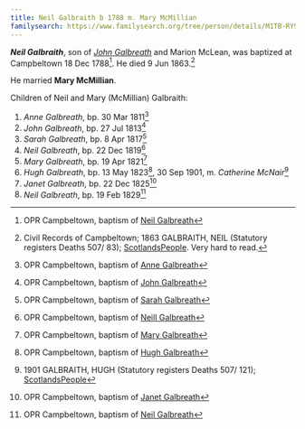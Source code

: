 ```yaml
---
title: Neil Galbraith b 1788 m. Mary McMillian
familysearch: https://www.familysearch.org/tree/person/details/M1TB-RY9
---
```

***Neil Galbraith***, son of *[John Galbreath](/people/galbreath-john-1760.md)* and Marion McLean, was baptized at Campbeltown 18 Dec 1788[^birth].  He died 9 Jun 1863.[^death]

He married **Mary McMillian**.

Children of Neil and Mary (McMillian) Galbraith:

1. *Anne Galbreath*, bp. 30 Mar 1811[^anne-birth]
2. *John Galbreath*, bp. 27 Jul 1813[^john-birth]
3. *Sarah Galbreath*, bp. 8 Apr 1817[^sarah-birth]
4. *Neil Galbreath*, bp. 22 Dec 1819[^neil1-birth]
5. *Mary Galbreath*, bp. 19 Apr 1821[^mary-birth]
6. *Hugh Galbreath*, bp. 13 May 1823[^hugh-birth], 30 Sep 1901, m. *Catherine McNair*[^hugh-death]
7. *Janet Galbreath*, bp. 22 Dec 1825[^janet-birth]
8. *Neil Galbreath*, bp. 19 Feb 1829[^neil2-birth]

[^birth]: OPR Campbeltown, baptism of [Neil Galbreath](/sources/opr-campbeltown-births.md#1788-12-18-neill-galbreath)

[^death]: Civil Records of Campbeltown; 1863 GALBRAITH, NEIL (Statutory registers Deaths 507/ 83); 
  [ScotlandsPeople](https://www.scotlandspeople.gov.uk/view-image/nrs_stat_deaths/624420).  Very hard to read.

[^anne-birth]: OPR Campbeltown, baptism of [Anne Galbreath](/sources/opr-campbeltown-births.md#1811-03-30-anne-galbreath)

[^john-birth]: OPR Campbeltown, baptism of [John Galbreath](/sources/opr-campbeltown-births.md#1813-07-27-john-galbreath)

[^sarah-birth]: OPR Campbeltown, baptism of [Sarah Galbreath](/sources/opr-campbeltown-births.md#1817-04-08-sarah-galbreath)

[^neil1-birth]: OPR Campbeltown, baptism of [Neill Galbreath](/sources/opr-campbeltown-births.md#1819-12-22-neill-galbreath)

[^mary-birth]: OPR Campbeltown, baptism of [Mary Galbreath](/sources/opr-campbeltown-births.md#1821-04-19-mary-galbreath)

[^hugh-birth]: OPR Campbeltown, baptism of [Hugh Galbreath](/sources/opr-campbeltown-births.md#1823-05-13-hugh-galbreath)

[^hugh-death]: 1901 GALBRAITH, HUGH (Statutory registers Deaths 507/ 121); [ScotlandsPeople](https://www.scotlandspeople.gov.uk/view-image/nrs_stat_deaths/5355310)

[^janet-birth]: OPR Campbeltown, baptism of [Janet Galbreath](/sources/opr-campbeltown-births.md#1825-12-22-janet-galbreath)

[^neil2-birth]: OPR Campbeltown, baptism of [Neil Galbreath](/sources/opr-campbeltown-births.md#1829-02-19-neill-galbreath)
